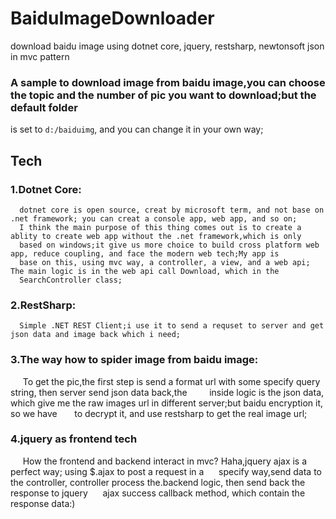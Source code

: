 # BaiduImageDownloader
download baidu image using dotnet core, jquery, restsharp, newtonsoft json in mvc pattern
### A sample to download image from baidu image,you can choose the topic and the number of pic you want to download;but the default folder
is set to `d:/baiduimg`, and you can change it in your own way;
## Tech
### 1.Dotnet Core: 
      dotnet core is open source, creat by microsoft term, and not base on .net framework; you can creat a console app, web app, and so on;
      I think the main purpose of this thing comes out is to create a ablity to create web app without the .net framework,which is only 
      based on windows;it give us more choice to build cross platform web app, reduce coupling, and face the modern web tech;My app is
      base on this, using mvc way, a controller, a view, and a web api; The main logic is in the web api call Download, which in the 
      SearchController class;
### 2.RestSharp: 
      Simple .NET REST Client;i use it to send a requset to server and get json data and image back which i need;
### 3.The way how to spider image from baidu image: 
      To get the pic,the first step is send a format url with some specify query string, then server send json data back,the         inside logic is the json data, which give me the raw images url in different server;but baidu encryption it, so we have       to decrypt it, and use restsharp to get the real image url;
### 4.jquery as frontend tech
      How the frontend and backend interact in mvc? Haha,jquery ajax is a perfect way; using $.ajax to post a request in a
      specify way,send data to the controller, controller process the.backend logic, then send back the response to jquery
      ajax success callback method, which contain the response data:)

